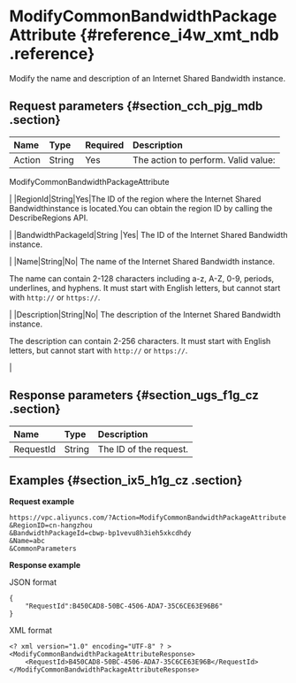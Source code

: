 # ModifyCommonBandwidthPackageAttribute {#reference_i4w_xmt_ndb .reference}

Modify the name and description of an Internet Shared Bandwidth instance.

## Request parameters {#section_cch_pjg_mdb .section}

|Name|Type|Required|Description |
|:---|:---|:-------|:-----------|
|Action|String |Yes| The action to perform. Valid value:

 ModifyCommonBandwidthPackageAttribute

 |
|RegionId|String|Yes|The ID of the region where the Internet Shared Bandwidthinstance is located.You can obtain the region ID by calling the DescribeRegions API.

|
|BandwidthPackageId|String |Yes| The ID of the Internet Shared Bandwidth instance.

 |
|Name|String|No| The name of the Internet Shared Bandwidth instance.

 The name can contain 2-128 characters including a-z, A-Z, 0-9, periods, underlines, and hyphens. It must start with English letters, but cannot start with `http://` or `https://`.

 |
|Description|String|No| The description of the Internet Shared Bandwidth instance.

 The description can contain 2-256 characters. It must start with English letters, but cannot start with `http://` or `https://`.

 |

## Response parameters {#section_ugs_f1g_cz .section}

|Name |Type|Description|
|:----|:---|:----------|
|RequestId|String|The ID of the request.|

## Examples {#section_ix5_h1g_cz .section}

**Request example**

``` {#ModifyVpnGatewayAttribute1}
https://vpc.aliyuncs.com/?Action=ModifyCommonBandwidthPackageAttribute
&RegionID=cn-hangzhou
&BandwidthPackageId=cbwp-bp1vevu8h3ieh5xkcdhdy
&Name=abc
&CommonParameters
```

**Response example**

JSON format

```
{
    "RequestId":B450CAD8-50BC-4506-ADA7-35C6CE63E96B6"
}
```

XML format

```
<? xml version="1.0" encoding="UTF-8" ? >
<ModifyCommonBandwidthPackageAttributeResponse>
    <RequestId>B450CAD8-50BC-4506-ADA7-35C6CE63E96B</RequestId>
</ModifyCommonBandwidthPackageAttributeResponse>
```

